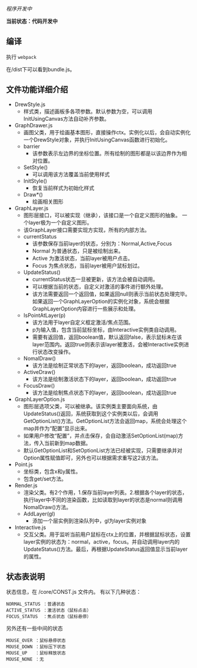
*程序开发中*

**当前状态：代码开发中**

## 编译
执行 `webpack`

在/dist下可以看到bundle.js。

## 文件功能详细介绍

- DrewStyle.js 
    - 样式类，描述画板多各项参数。默认参数为空，可以调用InitUsingCanvas方法自动补齐参数。
- GraphDrawer.js
    - 画图父类，用于绘画基本图形，直接操作ctx。实例化以后，会自动实例化一个DrewStyle对象，并执行InitUsingCanvas函数进行初始化。
    - barrier
        - 该参数表示左边界的坐标位置。所有绘制的图形都是以该边界作为相对位置。
    - SetStyle()
        - 可以调用该方法覆盖当前使用样式
    - InitStyle()
        - 恢复当前样式为初始化样式
    - Draw*()
        - 绘画相关图形
- GraphLayer.js
    - 图形层接口，可以被实现（继承），该接口是一个自定义图形的抽象。 一个layer极为一个自定义图形。
    - 该GraphLayer接口需要实现方实现，所有的内部方法。
    - currentStatus
        - 该参数保存当前layer的状态，分别为：Normal,Active,Focus
        - Normal 为普通状态，只是被绘制出来。
        - Active 为激活状态，当前layer被用户点击。
        - Focus 为焦点状态，当前layer被用户鼠标划过。
    - UpdateStatus() 
        - currentStatus状态一旦被更新，该方法会被自动调用。
        - 可以根据当前的状态，自定义对激活的事件进行额外处理。
        - 该方法需要返回一个返回值，如果返回null则表示当前状态处理完毕。如果返回一个GraphLayerOption的实例化对象，系统会根据GraphLayerOption内容进行一些展示和处理。
    - IsPointAtLayer(p)
        - 该方法用于layer自定义框定激活/焦点范围。
        - p为输入值，包含当前鼠标坐标，由Interactive实例类自动调用。
        - 需要有返回值，返回boolean值，默认返回false，表示鼠标未在该layer范围内。返回true则表示该layer被激活，会被Interactive实例进行状态改变操作。
    - NomalDraw()
        - 该方法是绘制正常状态下的layer，返回boolean，成功返回true
    - ActiveDraw()
        - 该方法是绘制激活状态下的layer，返回boolean，成功返回true
    - FocusDraw()
        - 该方法是绘制焦点状态下的layer，返回boolean，成功返回true
- GraphLayerOption.js
    - 图形层选项父类，可以被继承。该实例类主要面向系统，由UpdateStatus()返回，系统获取到这个实例类以后，会调用GetOptionList()方法。GetOptionList方法会返回map，系统会处理这个map并作为“配置”显示出来。
    - 如果用户修改“配置”，并点击保存，会自动激活SetOptionList(map)方法，传入当前新到map数据。
    - 默认GetOptionList和SetOptionList方法已经被实现，只需要继承并对Option属性赋值即可，另外也可以根据需求重写这2该方法。
- Point.js
    - 坐标类，包含x和y属性。
    - 包含get/set方法。
- Render.js
    - 渲染父类。有2个作用，1.保存当前layer列表。2.根据各个layer的状态，执行layer中不同的渲染函数，比如读取到layer的状态是normal则调用NomalDraw()方法。
    - AddLayer(gl)
        - 添加一个层实例到渲染队列中，gl为layer实例对象
- Interactive.js
    - 交互父类。用于监听当前用户鼠标在ctx上的位置，并根据鼠标状态，设置layer实例的状态为：normal，active，focus。并自动调用layer内的UpdateStatus()方法。最后，再根据UpdateStatus返回值显示当前layer的属性。

## 状态表说明

状态信息，在 /core/CONST.js 文件内。
有以下几种状态：

```
NORMAL_STATUS ：普通状态
ACTIVE_STATUS ：激活状态（鼠标点击）
FOCUS_STATUS  ：焦点状态（鼠标悬停）
```

另外还有一些中间的状态

```
MOUSE_OVER ：鼠标悬停状态
MOUSE_DOWN ：鼠标压下状态
MOUSE_UP   ：鼠标释放状态
MOUSE_NONE ：无
```



